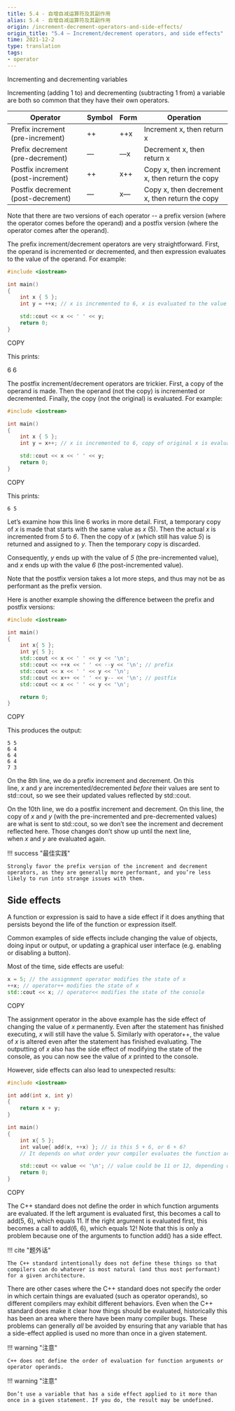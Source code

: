 ```yaml
---
title: 5.4 - 自增自减运算符及其副作用
alias: 5.4 - 自增自减运算符及其副作用
origin: /increment-decrement-operators-and-side-effects/
origin_title: "5.4 — Increment/decrement operators, and side effects"
time: 2021-12-2
type: translation
tags:
- operator
---
```


Incrementing and decrementing variables

Incrementing (adding 1 to) and decrementing (subtracting 1 from) a variable are both so common that they have their own operators.


|Operator	|Symbol	|Form	|Operation|
|---|---|---|---|
|Prefix increment (pre-increment)	|++	|++x	|Increment x, then return x
|Prefix decrement (pre-decrement)	|––	|––x	|Decrement x, then return x
|Postfix increment (post-increment)	|++	|x++	|Copy x, then increment x, then return the copy
|Postfix decrement (post-decrement)|––	|x––	|Copy x, then decrement x, then return the copy


Note that there are two versions of each operator -- a prefix version (where the operator comes before the operand) and a postfix version (where the operator comes after the operand).

The prefix increment/decrement operators are very straightforward. First, the operand is incremented or decremented, and then expression evaluates to the value of the operand. For example:

```cpp
#include <iostream>

int main()
{
    int x { 5 };
    int y = ++x; // x is incremented to 6, x is evaluated to the value 6, and 6 is assigned to y

    std::cout << x << ' ' << y;
    return 0;
}
```

COPY

This prints:

6 6

The postfix increment/decrement operators are trickier. First, a copy of the operand is made. Then the operand (not the copy) is incremented or decremented. Finally, the copy (not the original) is evaluated. For example:

```cpp
#include <iostream>

int main()
{
    int x { 5 };
    int y = x++; // x is incremented to 6, copy of original x is evaluated to the value 5, and 5 is assigned to y

    std::cout << x << ' ' << y;
    return 0;
}
```

COPY

This prints:

```
6 5
```

Let’s examine how this line 6 works in more detail. First, a temporary copy of _x_ is made that starts with the same value as _x_ (5). Then the actual _x_ is incremented from _5_ to _6_. Then the copy of _x_ (which still has value _5_) is returned and assigned to _y_. Then the temporary copy is discarded.

Consequently, _y_ ends up with the value of _5_ (the pre-incremented value), and _x_ ends up with the value _6_ (the post-incremented value).

Note that the postfix version takes a lot more steps, and thus may not be as performant as the prefix version.

Here is another example showing the difference between the prefix and postfix versions:

```cpp
#include <iostream>

int main()
{
    int x{ 5 };
    int y{ 5 };
    std::cout << x << ' ' << y << '\n';
    std::cout << ++x << ' ' << --y << '\n'; // prefix
    std::cout << x << ' ' << y << '\n';
    std::cout << x++ << ' ' << y-- << '\n'; // postfix
    std::cout << x << ' ' << y << '\n';

    return 0;
}
```

COPY

This produces the output:

```
5 5
6 4
6 4
6 4
7 3
```

On the 8th line, we do a prefix increment and decrement. On this line, _x_ and _y_ are incremented/decremented _before_ their values are sent to std::cout, so we see their updated values reflected by std::cout.

On the 10th line, we do a postfix increment and decrement. On this line, the copy of _x_ and _y_ (with the pre-incremented and pre-decremented values) are what is sent to std::cout, so we don’t see the increment and decrement reflected here. Those changes don’t show up until the next line, when _x_ and _y_ are evaluated again.

!!! success "最佳实践"

	Strongly favor the prefix version of the increment and decrement operators, as they are generally more performant, and you’re less likely to run into strange issues with them.

## Side effects

A function or expression is said to have a side effect if it does anything that persists beyond the life of the function or expression itself.

Common examples of side effects include changing the value of objects, doing input or output, or updating a graphical user interface (e.g. enabling or disabling a button).

Most of the time, side effects are useful:

```cpp
x = 5; // the assignment operator modifies the state of x
++x; // operator++ modifies the state of x
std::cout << x; // operator<< modifies the state of the console
```

COPY

The assignment operator in the above example has the side effect of changing the value of _x_ permanently. Even after the statement has finished executing, _x_ will still have the value 5. Similarly with operator++, the value of _x_ is altered even after the statement has finished evaluating. The outputting of _x_ also has the side effect of modifying the state of the console, as you can now see the value of _x_ printed to the console.

However, side effects can also lead to unexpected results:

```cpp
#include <iostream>

int add(int x, int y)
{
    return x + y;
}

int main()
{
    int x{ 5 };
    int value{ add(x, ++x) }; // is this 5 + 6, or 6 + 6?
    // It depends on what order your compiler evaluates the function arguments in

    std::cout << value << '\n'; // value could be 11 or 12, depending on how the above line evaluates!
    return 0;
}
```

COPY

The C++ standard does not define the order in which function arguments are evaluated. If the left argument is evaluated first, this becomes a call to add(5, 6), which equals 11. If the right argument is evaluated first, this becomes a call to add(6, 6), which equals 12! Note that this is only a problem because one of the arguments to function add() has a side effect.

!!! cite "题外话"

    The C++ standard intentionally does not define these things so that compilers can do whatever is most natural (and thus most performant) for a given architecture.

There are other cases where the C++ standard does not specify the order in which certain things are evaluated (such as operator operands), so different compilers may exhibit different behaviors. Even when the C++ standard does make it clear how things should be evaluated, historically this has been an area where there have been many compiler bugs. These problems can generally _all_ be avoided by ensuring that any variable that has a side-effect applied is used no more than once in a given statement.

!!! warning "注意"

	C++ does not define the order of evaluation for function arguments or operator operands.

!!! warning "注意"

	Don’t use a variable that has a side effect applied to it more than once in a given statement. If you do, the result may be undefined.